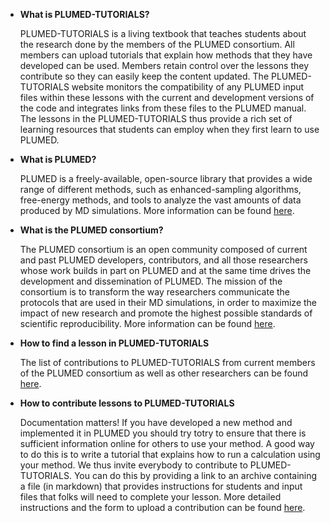* __What is PLUMED-TUTORIALS?__

  PLUMED-TUTORIALS is a living textbook that teaches students about the research done by the members of the PLUMED consortium.
  All members can upload tutorials that explain how methods that they have developed can be used.  Members
  retain control over the lessons they contribute so they can easily keep the content updated. The PLUMED-TUTORIALS website monitors the 
  compatibility of any PLUMED input files within these lessons with the current and development versions of the code and integrates links 
  from these files to the PLUMED manual.  The lessons in the PLUMED-TUTORIALS thus provide a rich set of learning resources that students can
  employ when they first learn to use PLUMED.

* __What is PLUMED?__

  PLUMED is a freely-available, open-source library that provides a wide range of different methods, such as enhanced-sampling algorithms, free-energy methods, and tools to analyze the vast amounts
  of data produced by MD simulations. More information can be found [here](https://www.plumed.org).

* __What is the PLUMED consortium?__

  The PLUMED consortium is an open community composed of current and past PLUMED developers, contributors,
  and all those researchers whose work builds in part on PLUMED and at the same time drives
  the development and dissemination of PLUMED.
  The mission of the consortium is to transform the way researchers communicate the
  protocols that are used in their MD simulations, in order to maximize the impact of
  new research and promote the highest possible standards of scientific reproducibility.
  More information can be found [here](https://www.plumed-nest.org/consortium.html).

* __How to find a lesson in PLUMED-TUTORIALS__

  The list of contributions to PLUMED-TUTORIALS from current members of the PLUMED consortium as well as other researchers
  can be found [here](browse.md).

* __How to contribute lessons to PLUMED-TUTORIALS__

  Documentation matters! If you have developed a new method and implemented it in PLUMED you should 
  try totry to ensure that there is sufficient information online for others to use your method. A good way to 
  do this is to write a tutorial that explains how to run a calculation using your method.  We thus invite
  everybody to contribute to PLUMED-TUTORIALS. You can do this by providing
  a link to an archive containing a file (in markdown) that provides instructions for students and input files 
  that folks will need to complete your lesson. 
  More detailed instructions and the form to upload a contribution can be found [here](contribute.md).


